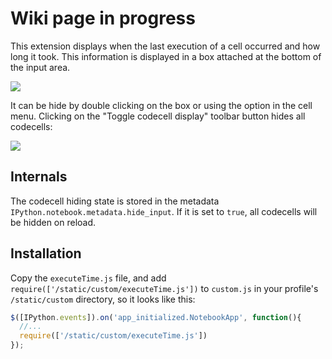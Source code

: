 # Wiki page in progress

This extension displays when the last execution of
a cell occurred and how long it took. This information is displayed in a box attached at the bottom of the input area. 

![](https://github.com/jcjaskula/IPython-notebook-extensions/raw/executeTimings/wiki-images/execution-timings-box.png)

It can be hide by double clicking on the box or using the option in the cell menu. Clicking on the "Toggle codecell display" toolbar button hides all codecells:


![](https://github.com/jcjaskula/IPython-notebook-extensions/raw/executeTimings/wiki-images/execution-timings-menu.png)

## Internals
The codecell hiding state is stored in the metadata `IPython.notebook.metadata.hide_input`.
If it is set to `true`, all codecells will be hidden on reload.

## Installation
Copy the `executeTime.js` file, and add `require(['/static/custom/executeTime.js'])` to `custom.js` in your profile's `/static/custom` directory, so it looks like this:
```javascript
$([IPython.events]).on('app_initialized.NotebookApp', function(){
  //... 
  require(['/static/custom/executeTime.js'])
});
```
